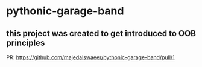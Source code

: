 # pythonic-garage-band
## this project was created to get introduced to OOB principles
PR: https://github.com/majedalswaeer/pythonic-garage-band/pull/1
